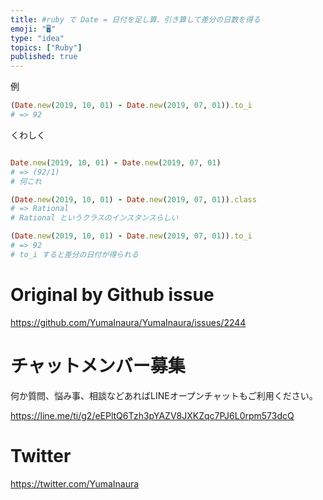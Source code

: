 ```yaml
---
title: #ruby で Date = 日付を足し算、引き算して差分の日数を得る
emoji: "🖥"
type: "idea"
topics: ["Ruby"]
published: true
---
```


例

```rb
(Date.new(2019, 10, 01) - Date.new(2019, 07, 01)).to_i
# => 92
```

くわしく

```rb

Date.new(2019, 10, 01) - Date.new(2019, 07, 01)
# => (92/1)
# 何これ

(Date.new(2019, 10, 01) - Date.new(2019, 07, 01)).class
# => Rational
# Rational というクラスのインスタンスらしい

(Date.new(2019, 10, 01) - Date.new(2019, 07, 01)).to_i
# => 92
# to_i すると差分の日付が得られる
```

# Original by Github issue

https://github.com/YumaInaura/YumaInaura/issues/2244








<!-- Update From Qiita API -->

# チャットメンバー募集


何か質問、悩み事、相談などあればLINEオープンチャットもご利用ください。

https://line.me/ti/g2/eEPltQ6Tzh3pYAZV8JXKZqc7PJ6L0rpm573dcQ





# Twitter


https://twitter.com/YumaInaura


<!-- Update From Qiita API -->


